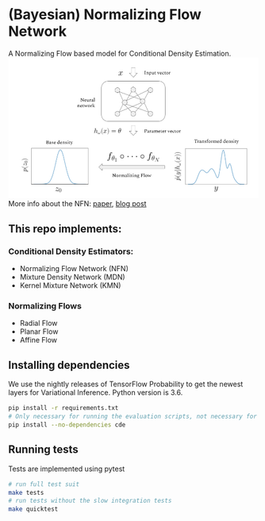# (Bayesian) Normalizing Flow Network
A Normalizing Flow based model for Conditional Density Estimation.
![Outline of the Normalizing Flow Network](nfn_outline.png)
More info about the NFN: [paper](https://arxiv.org/abs/1907.08982), [blog post](https://siboehm.com/articles/19/normalizing-flow-network)

## This repo implements:
### Conditional Density Estimators: 
- Normalizing Flow Network (NFN)
- Mixture Density Network (MDN)
- Kernel Mixture Network (KMN)
### Normalizing Flows
- Radial Flow
- Planar Flow
- Affine Flow


## Installing dependencies
We use the nightly releases of TensorFlow Probability to get the newest layers for Variational Inference. Python version is 3.6.
```bash
pip install -r requirements.txt
# Only necessary for running the evaluation scripts, not necessary for development
pip install --no-dependencies cde
```
## Running tests
Tests are implemented using pytest
```bash
# run full test suit
make tests
# run tests without the slow integration tests
make quicktest
```
